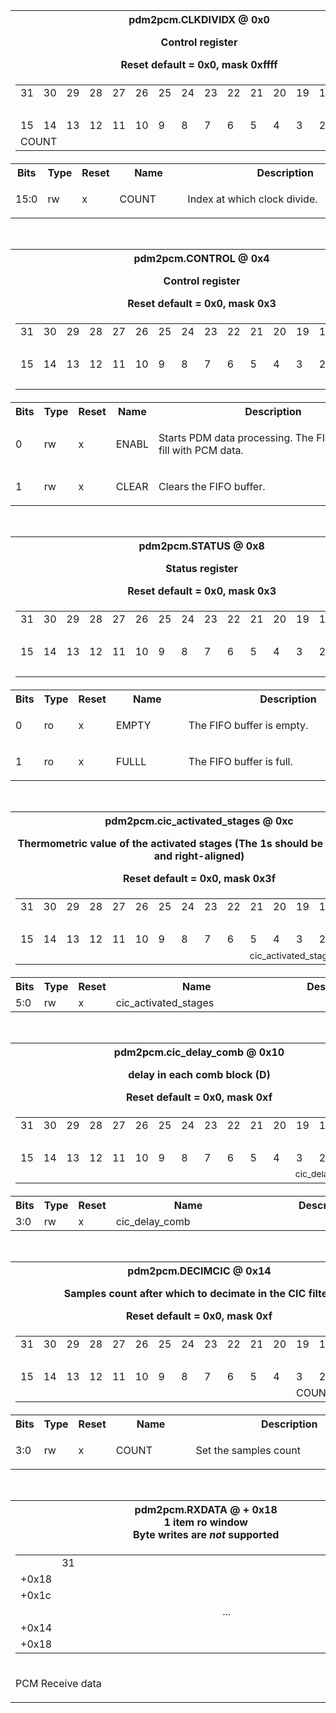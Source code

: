 <table class="regdef" id="Reg_clkdividx">
 <tr>
  <th class="regdef" colspan=5>
   <div>pdm2pcm.CLKDIVIDX @ 0x0</div>
   <div><p>Control register</p></div>
   <div>Reset default = 0x0, mask 0xffff</div>
  </th>
 </tr>
<tr><td colspan=5><table class="regpic"><tr><td class="bitnum">31</td><td class="bitnum">30</td><td class="bitnum">29</td><td class="bitnum">28</td><td class="bitnum">27</td><td class="bitnum">26</td><td class="bitnum">25</td><td class="bitnum">24</td><td class="bitnum">23</td><td class="bitnum">22</td><td class="bitnum">21</td><td class="bitnum">20</td><td class="bitnum">19</td><td class="bitnum">18</td><td class="bitnum">17</td><td class="bitnum">16</td></tr><tr><td class="unused" colspan=16>&nbsp;</td>
</tr>
<tr><td class="bitnum">15</td><td class="bitnum">14</td><td class="bitnum">13</td><td class="bitnum">12</td><td class="bitnum">11</td><td class="bitnum">10</td><td class="bitnum">9</td><td class="bitnum">8</td><td class="bitnum">7</td><td class="bitnum">6</td><td class="bitnum">5</td><td class="bitnum">4</td><td class="bitnum">3</td><td class="bitnum">2</td><td class="bitnum">1</td><td class="bitnum">0</td></tr><tr><td class="fname" colspan=16>COUNT</td>
</tr></table></td></tr>
<tr><th width=5%>Bits</th><th width=5%>Type</th><th width=5%>Reset</th><th>Name</th><th>Description</th></tr><tr><td class="regbits">15:0</td><td class="regperm">rw</td><td class="regrv">x</td><td class="regfn">COUNT</td><td class="regde"><p>Index at which clock divide.</p></td></table>
<br>
<table class="regdef" id="Reg_control">
 <tr>
  <th class="regdef" colspan=5>
   <div>pdm2pcm.CONTROL @ 0x4</div>
   <div><p>Control register</p></div>
   <div>Reset default = 0x0, mask 0x3</div>
  </th>
 </tr>
<tr><td colspan=5><table class="regpic"><tr><td class="bitnum">31</td><td class="bitnum">30</td><td class="bitnum">29</td><td class="bitnum">28</td><td class="bitnum">27</td><td class="bitnum">26</td><td class="bitnum">25</td><td class="bitnum">24</td><td class="bitnum">23</td><td class="bitnum">22</td><td class="bitnum">21</td><td class="bitnum">20</td><td class="bitnum">19</td><td class="bitnum">18</td><td class="bitnum">17</td><td class="bitnum">16</td></tr><tr><td class="unused" colspan=16>&nbsp;</td>
</tr>
<tr><td class="bitnum">15</td><td class="bitnum">14</td><td class="bitnum">13</td><td class="bitnum">12</td><td class="bitnum">11</td><td class="bitnum">10</td><td class="bitnum">9</td><td class="bitnum">8</td><td class="bitnum">7</td><td class="bitnum">6</td><td class="bitnum">5</td><td class="bitnum">4</td><td class="bitnum">3</td><td class="bitnum">2</td><td class="bitnum">1</td><td class="bitnum">0</td></tr><tr><td class="unused" colspan=14>&nbsp;</td>
<td class="fname" colspan=1 style="font-size:60.0%">CLEAR</td>
<td class="fname" colspan=1 style="font-size:60.0%">ENABL</td>
</tr></table></td></tr>
<tr><th width=5%>Bits</th><th width=5%>Type</th><th width=5%>Reset</th><th>Name</th><th>Description</th></tr><tr><td class="regbits">0</td><td class="regperm">rw</td><td class="regrv">x</td><td class="regfn">ENABL</td><td class="regde"><p>Starts PDM data processing. The FIFO starts to fill with PCM data.</p></td><tr><td class="regbits">1</td><td class="regperm">rw</td><td class="regrv">x</td><td class="regfn">CLEAR</td><td class="regde"><p>Clears the FIFO buffer.</p></td></table>
<br>
<table class="regdef" id="Reg_status">
 <tr>
  <th class="regdef" colspan=5>
   <div>pdm2pcm.STATUS @ 0x8</div>
   <div><p>Status register</p></div>
   <div>Reset default = 0x0, mask 0x3</div>
  </th>
 </tr>
<tr><td colspan=5><table class="regpic"><tr><td class="bitnum">31</td><td class="bitnum">30</td><td class="bitnum">29</td><td class="bitnum">28</td><td class="bitnum">27</td><td class="bitnum">26</td><td class="bitnum">25</td><td class="bitnum">24</td><td class="bitnum">23</td><td class="bitnum">22</td><td class="bitnum">21</td><td class="bitnum">20</td><td class="bitnum">19</td><td class="bitnum">18</td><td class="bitnum">17</td><td class="bitnum">16</td></tr><tr><td class="unused" colspan=16>&nbsp;</td>
</tr>
<tr><td class="bitnum">15</td><td class="bitnum">14</td><td class="bitnum">13</td><td class="bitnum">12</td><td class="bitnum">11</td><td class="bitnum">10</td><td class="bitnum">9</td><td class="bitnum">8</td><td class="bitnum">7</td><td class="bitnum">6</td><td class="bitnum">5</td><td class="bitnum">4</td><td class="bitnum">3</td><td class="bitnum">2</td><td class="bitnum">1</td><td class="bitnum">0</td></tr><tr><td class="unused" colspan=14>&nbsp;</td>
<td class="fname" colspan=1 style="font-size:60.0%">FULLL</td>
<td class="fname" colspan=1 style="font-size:60.0%">EMPTY</td>
</tr></table></td></tr>
<tr><th width=5%>Bits</th><th width=5%>Type</th><th width=5%>Reset</th><th>Name</th><th>Description</th></tr><tr><td class="regbits">0</td><td class="regperm">ro</td><td class="regrv">x</td><td class="regfn">EMPTY</td><td class="regde"><p>The FIFO buffer is empty.</p></td><tr><td class="regbits">1</td><td class="regperm">ro</td><td class="regrv">x</td><td class="regfn">FULLL</td><td class="regde"><p>The FIFO buffer is full.</p></td></table>
<br>
<table class="regdef" id="Reg_cic_activated_stages">
 <tr>
  <th class="regdef" colspan=5>
   <div>pdm2pcm.cic_activated_stages @ 0xc</div>
   <div><p>Thermometric value of the activated stages (The 1s should be contiguous and right-aligned)</p></div>
   <div>Reset default = 0x0, mask 0x3f</div>
  </th>
 </tr>
<tr><td colspan=5><table class="regpic"><tr><td class="bitnum">31</td><td class="bitnum">30</td><td class="bitnum">29</td><td class="bitnum">28</td><td class="bitnum">27</td><td class="bitnum">26</td><td class="bitnum">25</td><td class="bitnum">24</td><td class="bitnum">23</td><td class="bitnum">22</td><td class="bitnum">21</td><td class="bitnum">20</td><td class="bitnum">19</td><td class="bitnum">18</td><td class="bitnum">17</td><td class="bitnum">16</td></tr><tr><td class="unused" colspan=16>&nbsp;</td>
</tr>
<tr><td class="bitnum">15</td><td class="bitnum">14</td><td class="bitnum">13</td><td class="bitnum">12</td><td class="bitnum">11</td><td class="bitnum">10</td><td class="bitnum">9</td><td class="bitnum">8</td><td class="bitnum">7</td><td class="bitnum">6</td><td class="bitnum">5</td><td class="bitnum">4</td><td class="bitnum">3</td><td class="bitnum">2</td><td class="bitnum">1</td><td class="bitnum">0</td></tr><tr><td class="unused" colspan=10>&nbsp;</td>
<td class="fname" colspan=6 style="font-size:90.0%">cic_activated_stages</td>
</tr></table></td></tr>
<tr><th width=5%>Bits</th><th width=5%>Type</th><th width=5%>Reset</th><th>Name</th><th>Description</th></tr><tr><td class="regbits">5:0</td><td class="regperm">rw</td><td class="regrv">x</td><td class="regfn">cic_activated_stages</td><td class="regde"></td></table>
<br>
<table class="regdef" id="Reg_cic_delay_comb">
 <tr>
  <th class="regdef" colspan=5>
   <div>pdm2pcm.cic_delay_comb @ 0x10</div>
   <div><p>delay in each comb block (D)</p></div>
   <div>Reset default = 0x0, mask 0xf</div>
  </th>
 </tr>
<tr><td colspan=5><table class="regpic"><tr><td class="bitnum">31</td><td class="bitnum">30</td><td class="bitnum">29</td><td class="bitnum">28</td><td class="bitnum">27</td><td class="bitnum">26</td><td class="bitnum">25</td><td class="bitnum">24</td><td class="bitnum">23</td><td class="bitnum">22</td><td class="bitnum">21</td><td class="bitnum">20</td><td class="bitnum">19</td><td class="bitnum">18</td><td class="bitnum">17</td><td class="bitnum">16</td></tr><tr><td class="unused" colspan=16>&nbsp;</td>
</tr>
<tr><td class="bitnum">15</td><td class="bitnum">14</td><td class="bitnum">13</td><td class="bitnum">12</td><td class="bitnum">11</td><td class="bitnum">10</td><td class="bitnum">9</td><td class="bitnum">8</td><td class="bitnum">7</td><td class="bitnum">6</td><td class="bitnum">5</td><td class="bitnum">4</td><td class="bitnum">3</td><td class="bitnum">2</td><td class="bitnum">1</td><td class="bitnum">0</td></tr><tr><td class="unused" colspan=12>&nbsp;</td>
<td class="fname" colspan=4 style="font-size:85.71428571428571%">cic_delay_comb</td>
</tr></table></td></tr>
<tr><th width=5%>Bits</th><th width=5%>Type</th><th width=5%>Reset</th><th>Name</th><th>Description</th></tr><tr><td class="regbits">3:0</td><td class="regperm">rw</td><td class="regrv">x</td><td class="regfn">cic_delay_comb</td><td class="regde"></td></table>
<br>
<table class="regdef" id="Reg_decimcic">
 <tr>
  <th class="regdef" colspan=5>
   <div>pdm2pcm.DECIMCIC @ 0x14</div>
   <div><p>Samples count after which to decimate in the CIC filter.</p></div>
   <div>Reset default = 0x0, mask 0xf</div>
  </th>
 </tr>
<tr><td colspan=5><table class="regpic"><tr><td class="bitnum">31</td><td class="bitnum">30</td><td class="bitnum">29</td><td class="bitnum">28</td><td class="bitnum">27</td><td class="bitnum">26</td><td class="bitnum">25</td><td class="bitnum">24</td><td class="bitnum">23</td><td class="bitnum">22</td><td class="bitnum">21</td><td class="bitnum">20</td><td class="bitnum">19</td><td class="bitnum">18</td><td class="bitnum">17</td><td class="bitnum">16</td></tr><tr><td class="unused" colspan=16>&nbsp;</td>
</tr>
<tr><td class="bitnum">15</td><td class="bitnum">14</td><td class="bitnum">13</td><td class="bitnum">12</td><td class="bitnum">11</td><td class="bitnum">10</td><td class="bitnum">9</td><td class="bitnum">8</td><td class="bitnum">7</td><td class="bitnum">6</td><td class="bitnum">5</td><td class="bitnum">4</td><td class="bitnum">3</td><td class="bitnum">2</td><td class="bitnum">1</td><td class="bitnum">0</td></tr><tr><td class="unused" colspan=12>&nbsp;</td>
<td class="fname" colspan=4>COUNT</td>
</tr></table></td></tr>
<tr><th width=5%>Bits</th><th width=5%>Type</th><th width=5%>Reset</th><th>Name</th><th>Description</th></tr><tr><td class="regbits">3:0</td><td class="regperm">rw</td><td class="regrv">x</td><td class="regfn">COUNT</td><td class="regde"><p>Set the samples count</p></td></table>
<br>
<table class="regdef" id="Reg_rxdata">
  <tr>
    <th class="regdef">
      <div>pdm2pcm.RXDATA @ + 0x18</div>
      <div>1 item ro window</div>
      <div>Byte writes are <i>not</i> supported</div>
    </th>
  </tr>
<tr><td><table class="regpic"><tr><td width="10%"></td><td class="bitnum">31</td><td class="bitnum"></td><td class="bitnum"></td><td class="bitnum"></td><td class="bitnum"></td><td class="bitnum"></td><td class="bitnum"></td><td class="bitnum"></td><td class="bitnum"></td><td class="bitnum"></td><td class="bitnum"></td><td class="bitnum"></td><td class="bitnum"></td><td class="bitnum"></td><td class="bitnum"></td><td class="bitnum"></td><td class="bitnum"></td><td class="bitnum"></td><td class="bitnum"></td><td class="bitnum"></td><td class="bitnum"></td><td class="bitnum"></td><td class="bitnum"></td><td class="bitnum"></td><td class="bitnum"></td><td class="bitnum"></td><td class="bitnum"></td><td class="bitnum"></td><td class="bitnum"></td><td class="bitnum"></td><td class="bitnum"></td><td class="bitnum">0</td></tr><tr><td class="regbits">+0x18</td><td class="fname" colspan=32>&nbsp;</td>
</tr><tr><td class="regbits">+0x1c</td><td class="fname" colspan=32>&nbsp;</td>
</tr><tr><td>&nbsp;</td><td align=center colspan=32>...</td></tr><tr><td class="regbits">+0x14</td><td class="fname" colspan=32>&nbsp;</td>
</tr><tr><td class="regbits">+0x18</td><td class="fname" colspan=32>&nbsp;</td>
</tr></td></tr></table><tr><td class="regde"><p>PCM Receive data</p></td></tr></table>
<br>
